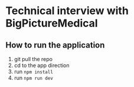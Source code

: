 # Technical interview with BigPictureMedical

## How to run the application

1. git pull the repo
2. cd to the app direction
3. run `npm install`
4. run `npm run dev`
